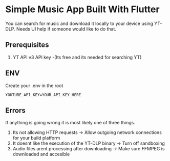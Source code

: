# Simple Music App Built With Flutter

You can search for music and download it locally to your device using YT-DLP. Needs UI help if someone would like to do that. 


## Prerequisites
1. YT API v3 API key
    -(Its free and its needed for searching YT)

## ENV
Create your .env in the root

```env
YOUTUBE_API_KEY=YOUR_API_KEY_HERE
```

## Errors
If anything is going wrong it is most likely one of three things. 
1. Its not allowing HTTP requests
    -> Allow outgoing network connections for your build platform
2. It doesnt like the execution of the YT-DLP binary
    -> Turn off sandboxing
3. Audio files arent processing after downloading
    -> Make sure FFMPEG is downloaded and accesible
